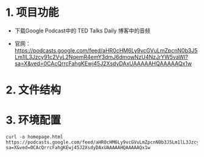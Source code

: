 # 1. 项目功能

- 下载Google Podcast中的 TED Talks Daily 博客中的音频

- 官网：https://podcasts.google.com/feed/aHR0cHM6Ly9vcGVuLmZpcnN0b3J5Lm1lL3Jzcy91c2VyL2NqemR4emY3dmJ6dmowNzU4NzJrYW5vaWI?sa=X&ved=0CAcQrrcFahgKEwj45J2XsdyDAxUAAAAAHQAAAAAQx1w

# 2. 文件结构


# 3. 环境配置


```
curl -o homepage.html https://podcasts.google.com/feed/aHR0cHM6Ly9vcGVuLmZpcnN0b3J5Lm1lL3Jzcy91c2VyL2NqemR4emY3dmJ6dmowNzU4NzJrYW5vaWI?sa=X&ved=0CAcQrrcFahgKEwj45J2XsdyDAxUAAAAAHQAAAAAQx1w
```


